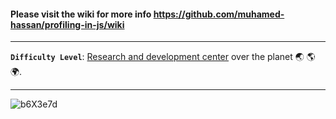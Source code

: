 #### Please visit the wiki for more info https://github.com/muhamed-hassan/profiling-in-js/wiki

***

**`Difficulty Level`**: [Research and development center](https://en.wikipedia.org/wiki/Research_and_development) over the planet 🌏 🌎 🌍.

***

![b6X3e7d](https://github.com/muhamed-hassan/profiling-in-js/assets/17825804/20dbf325-dc88-446e-90ef-31821b290ce1)

